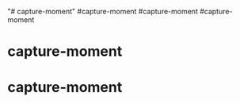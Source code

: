 "# capture-moment" 
#capture-moment
#capture-moment
#capture-moment
# capture-moment
# capture-moment
